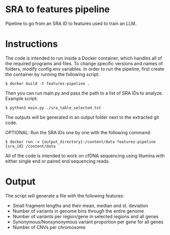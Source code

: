 # SRA to features pipeline
Pipeline to go from an SRA ID to features used to train an LLM.

# Instructions

The code is intended to run inside a Docker container, which handles all of the required programs and files. To change specific versions and names of folders, modify config.env variables.
In order to run the pipeline, first create the container by running the following script:

`$ docker build -t features-pipeline .`

Then you can run main.py and pass the path to a list of SRA IDs to analyze. Example script:

`$ python3 main.py ./sra_table_selected.txt`

The outputs will be generated in an output folder next to the extracted git code.

OPTIONAL: Run the SRA IDs one by one with the following command:

`$ docker run -v {output_directory}:/content/data features-pipeline {sra_id} /content/data`

All of the code is intended to work on cfDNA sequencing using Illumina with either single end or paired end sequencing reads.

# Output

The script will generate a file with the following features:
* Small fragment lengths and their mean, median and st. deviation
* Number of variants in genome bins through the entire genome
* Number of variants per region/gene in selected regions and all genes
* Synonymous/Nonsynonymous variant proportion per gene for all genes
* Number of CNVs per chromosome
